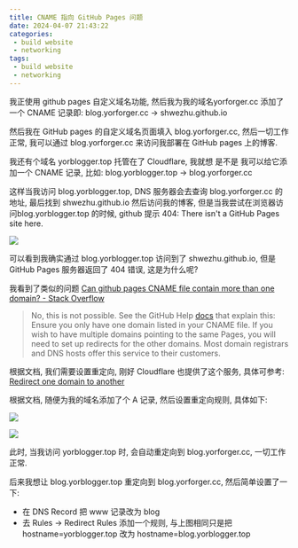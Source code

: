 ```yaml
---
title: CNAME 指向 GitHub Pages 问题
date: 2024-04-07 21:43:22
categories:
 - build website
 - networking
tags:
 - build website
 - networking
---
```



我正使用 github pages 自定义域名功能, 然后我为我的域名yorforger.cc 添加了一个 CNAME 记录即: blog.yorforger.cc -> shwezhu.github.io

然后我在 GitHub pages 的自定义域名页面填入 blog.yorforger.cc, 然后一切工作正常, 我可以通过 blog.yorforger.cc 来访问我部署在 GitHub pages 上的博客. 

我还有个域名 yorblogger.top 托管在了 Cloudflare, 我就想 是不是 我可以给它添加一个 CNAME 记录, 比如: blog.yorblogger.top -> blog.yorforger.cc 

这样当我访问 blog.yorblogger.top, DNS 服务器会去查询  blog.yorforger.cc 的地址, 最后找到 shwezhu.github.io 然后访问我的博客, 但是当我尝试在浏览器访问blog.yorblogger.top  的时候, github 提示 404: There isn't a GitHub Pages site here. 

![](https://pub-2a6758f3b2d64ef5bb71ba1601101d35.r2.dev/blogs/2024/04/7f104bcc413e691178004d8951742056.jpg)

可以看到我确实通过 blog.yorblogger.top 访问到了 shwezhu.github.io, 但是 GitHub Pages 服务器返回了 404 错误, 这是为什么呢?

我看到了类似的问题 [Can github pages CNAME file contain more than one domain? - Stack Overflow](https://stackoverflow.com/questions/16454088/can-github-pages-cname-file-contain-more-than-one-domain)

> No, this is not possible. See the GitHub Help [docs](https://arc.net/l/quote/gmhptdpc) that explain this:
> Ensure you only have one domain listed in your CNAME file. If you wish to have multiple domains pointing to the same Pages, you will need to set up redirects for the other domains. Most domain registrars and DNS hosts offer this service to their customers.

根据文档, 我们需要设置重定向, 刚好 Cloudflare 也提供了这个服务, 具体可参考: [Redirect one domain to another](https://developers.cloudflare.com/fundamentals/setup/manage-domains/redirect-domain/)

根据文档, 随便为我的域名添加了个 A 记录, 然后设置重定向规则, 具体如下:

![](https://pub-2a6758f3b2d64ef5bb71ba1601101d35.r2.dev/blogs/2024/04/7d0a797bd3f1e98c7de8d7d7388fac0d.jpg)

![](https://pub-2a6758f3b2d64ef5bb71ba1601101d35.r2.dev/blogs/2024/04/176b23e1da3ae0cd1a52f0b8c1796558.jpg)

此时, 当我访问 yorblogger.top 时, 会自动重定向到 blog.yorforger.cc, 一切工作正常.

后来我想让 blog.yorblogger.top 重定向到 blog.yorforger.cc, 然后简单设置了一下:

- 在 DNS Record 把 www 记录改为 blog
- 去 Rules -> Redirect Rules 添加一个规则, 与上图相同只是把 hostname=yorblogger.top 改为 hostname=blog.yorblogger.top
